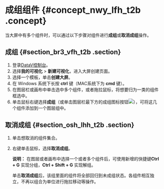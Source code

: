 # 成组组件 {#concept_nwy_lfh_t2b .concept}

当大屏中有多个组件时，可以通过以下步骤对组件进行**成组**或**取消成组**操作。

## 成组 {#section_br3_vfh_t2b .section}

1.  登录[DataV控制台](https://datav.aliyun.com/)。
2.  选择**我的可视化** \> **新建可视化**，进入大屏创建页面。
3.  选择一个模板，单击**创建大屏**。
4.  在 Windows 系统下长按 **ctrl** 键（MAC系统下为 **cmd** 键）。
5.  在图层栏或画布中单击选中多个组件，或者拖拉鼠标，将想要归为一类的组件框选中。
6.  单击鼠标右键选择**成组**（或单击图层栏最下方的成组图标按钮![](http://static-aliyun-doc.oss-cn-hangzhou.aliyuncs.com/assets/img/17377/15343033949224_zh-CN.png)），可将这几个组件添加到一个图层组中。

## 取消成组 {#section_osh_lhh_t2b .section}

1.  单击想取消的组件集合。
2.  右键单击鼠标，选择**取消成组**。

    **说明：** 在图层或者画布中选择一个或者多个组件后，可使用新增的快捷键**Ctrl + G** 实现分组，**Ctrl + Shift + G** 实现解组。

    单击**取消成组**后，该组里面的组件将全部回归到未成组状态。各组件相互独立，不再以组合为单位进行拖拉移动等操作。


